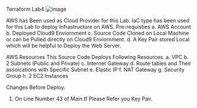 Terraform Lab4
![image](https://user-images.githubusercontent.com/115514079/205508632-a5030382-3a86-4fa9-8763-fa486c282f51.png)

AWS has  Been used as Cloud Provider for this Lab. 
IaC type has been used for this Lab to deploy Infrastructure on AWS.
Pre-requisties 
a. AWS Account
b. Deployed Cloud9 Enviornment
c. Source Code Cloned on Local Machine or can be Pulled directly on Cloud9 Enviornment. 
d. A Key Pair stored Local which will be helpful to Deploy the Web Server. 

AWS Resources 
This Source Code Deploys Following Resources.
a. VPC
b. 2 Subnets (Public and Private)
c. Internet Gateway 
d. Route tables and Their assoications with Specific Subnet
e. Elastic IP
f. NAT Gateway
g. Security Group
h. 2 EC2 Instances

Changes Before Deploy.
1. On Line Number 43 of Main.tf Please Refer you Key Pair. 
